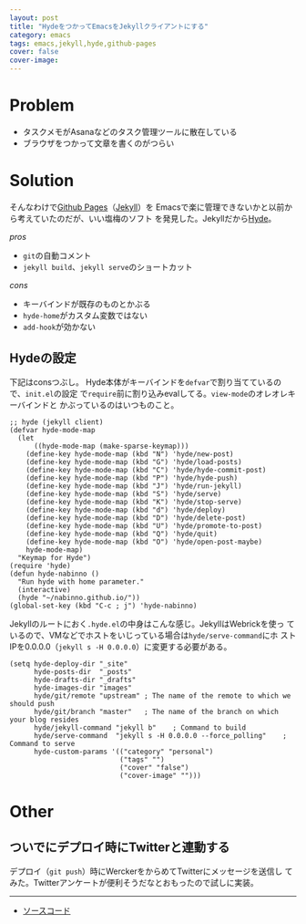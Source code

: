 ```yaml
---
layout: post
title: "HydeをつかってEmacsをJekyllクライアントにする"
category: emacs
tags: emacs,jekyll,hyde,github-pages
cover: false
cover-image:
---
```


# Problem

- タスクメモがAsanaなどのタスク管理ツールに散在している
- ブラウザをつかって文章を書くのがつらい

# Solution

そんなわけで[Github
Pages](https://pages.github.com/)（[Jekyll](https://jekyllrb.com/)）を
Emacsで楽に管理できないかと以前から考えていたのだが、いい塩梅のソフト
を発見した。Jekyllだから[Hyde](https://github.com/nibrahim/Hyde)。

*pros*
- `git`の自動コメント
- `jekyll build`、`jekyll serve`のショートカット

*cons*
- キーバインドが既存のものとかぶる
- `hyde-home`がカスタム変数ではない
- `add-hook`が効かない

## Hydeの設定
下記はconsつぶし。
Hyde本体がキーバインドを`defvar`で割り当てているので、`init.el`の設定
で`require`前に割り込みevalしてる。`view-mode`のオレオレキーバインドと
かぶっているのはいつものこと。

```emacs-lisp
;; hyde (jekyll client)
(defvar hyde-mode-map
  (let
      ((hyde-mode-map (make-sparse-keymap)))
    (define-key hyde-mode-map (kbd "N") 'hyde/new-post)
    (define-key hyde-mode-map (kbd "G") 'hyde/load-posts)
    (define-key hyde-mode-map (kbd "C") 'hyde/hyde-commit-post)
    (define-key hyde-mode-map (kbd "P") 'hyde/hyde-push)
    (define-key hyde-mode-map (kbd "J") 'hyde/run-jekyll)
    (define-key hyde-mode-map (kbd "S") 'hyde/serve)
    (define-key hyde-mode-map (kbd "K") 'hyde/stop-serve)
    (define-key hyde-mode-map (kbd "d") 'hyde/deploy)
    (define-key hyde-mode-map (kbd "D") 'hyde/delete-post)
    (define-key hyde-mode-map (kbd "U") 'hyde/promote-to-post)
    (define-key hyde-mode-map (kbd "Q") 'hyde/quit)
    (define-key hyde-mode-map (kbd "O") 'hyde/open-post-maybe)
    hyde-mode-map)
  "Keymap for Hyde")
(require 'hyde)
(defun hyde-nabinno ()
  "Run hyde with home parameter."
  (interactive)
  (hyde "~/nabinno.github.io/"))
(global-set-key (kbd "C-c ; j") 'hyde-nabinno)
```

Jekyllのルートにおく`.hyde.el`の中身はこんな感じ。JekyllはWebrickを使っ
ているので、VMなどでホストをいじっている場合は`hyde/serve-command`にホ
ストIPを0.0.0.0（`jekyll s -H 0.0.0.0`）に変更する必要がある。

```emacs-lisp
(setq hyde-deploy-dir "_site"
      hyde-posts-dir  "_posts"
      hyde-drafts-dir "_drafts"
      hyde-images-dir "images"
      hyde/git/remote "upstream" ; The name of the remote to which we should push
      hyde/git/branch "master"   ; The name of the branch on which your blog resides
      hyde/jekyll-command "jekyll b"    ; Command to build
      hyde/serve-command  "jekyll s -H 0.0.0.0 --force_polling"    ; Command to serve
      hyde-custom-params '(("category" "personal")
                           ("tags" "")
                           ("cover" "false")
                           ("cover-image" "")))
```

# Other
## ついでにデプロイ時にTwitterと連動する

デプロイ（`git push`）時にWerckerをからめてTwitterにメッセージを送信し
てみた。Twitterアンケートが便利そうだなとおもったので試しに実装。

-------------------------------------------------------------------------------

- [ソースコード](https://github.com/nabinno/nabinno.github.io)
